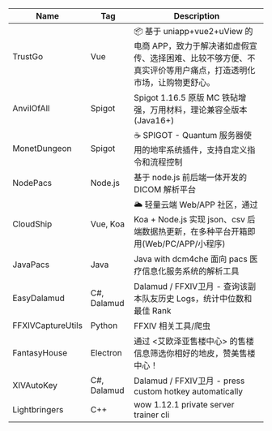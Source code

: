| Name              | Tag         | Description                                                                        |
|-------------------|-------------|------------------------------------------------------------------------------------|
| TrustGo           | Vue         | 📦 基于 uniapp+vue2+uView 的电商 APP，致力于解决诸如虚假宣传、选择困难、比较不够方便、不真实评价等用户痛点，打造透明化市场，让购物更舒心。 |
| AnvilOfAll        | Spigot      | Spigot 1.16.5 原版 MC 铁砧增强，万用材料，理论兼容全版本 (Java16+)                                    |
| MonetDungeon      | Spigot      | ☕️ SPIGOT - Quantum 服务器使用的地牢系统插件，支持自定义指令和流程控制                                      |
| NodePacs          | Node.js     | 基于 node.js 前后端一体开发的 DICOM 解析平台                                                     |
| CloudShip         | Vue, Koa    | 🌥️ 轻量云端 Web/APP 社区，通过 Koa + Node.js 实现 json、csv 后端数据热更新，在多种平台开箱即用(Web/PC/APP/小程序) |
| JavaPacs          | Java        | Java with dcm4che 面向 pacs 医疗信息化服务系统的解析工具                                           |
| EasyDalamud       | C#, Dalamud | Dalamud / FFXIV卫月 - 查询该副本队友历史 Logs，统计中位数和最佳 Rank                                   |
| FFXIVCaptureUtils | Python      | FFXIV 相关工具/爬虫                                                                      |
| FantasyHouse      | Electron    | 通过 <艾欧泽亚售楼中心> 的售楼信息筛选你相好的地皮，赞美售楼中心！                                                |
| XIVAutoKey        | C#, Dalamud | Dalamud / FFXIV卫月 - press custom hotkey automatically                              |
| Lightbringers     | C++         | wow 1.12.1 private server trainer cli                                              |